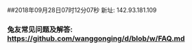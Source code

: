 ##2018年09月28日07时12分07秒 新址: 142.93.181.109
### 兔友常见问题及解答: https://github.com/wanggonging/d/blob/w/FAQ.md
